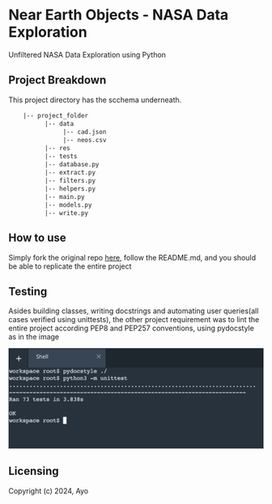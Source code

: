 # Near Earth Objects - NASA Data Exploration

Unfiltered NASA Data Exploration using Python

## Project Breakdown 

This project directory has the scchema underneath.

        |-- project_folder
              |-- data
                   |-- cad.json
                   |-- neos.csv
              |-- res
              |-- tests
              |-- database.py
              |-- extract.py
              |-- filters.py
              |-- helpers.py
              |-- main.py
              |-- models.py
              |-- write.py

## How to use 

Simply fork the original repo [here](https://github.com/udacity/cd0010-advanced-python-techniques-project-starter), follow the README.md, and you should be able to replicate the entire project

## Testing 

Asides building classes, writing docstrings and automating user queries(all cases verified using unittests), the other project requirement was to lint the entire project according PEP8 and PEP257 conventions, using pydocstyle as in the image

![Test pictures](screenshots/Screenshot%202024-11-08%20at%2020.30.37.png)

## Licensing

Copyright (c) 2024, Ayo
